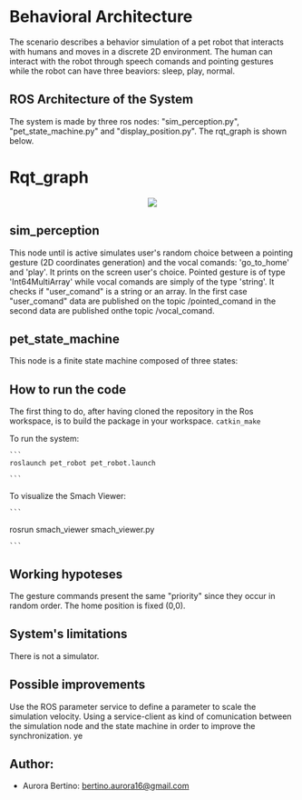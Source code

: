 # Behavioral Architecture
The scenario describes a behavior simulation of a pet robot that interacts with humans and moves in a discrete 2D environment. 
The human can interact with the robot through speech comands and pointing gestures while the robot can have three beaviors: sleep, play, normal.

## ROS Architecture of the System
The system is made by three ros nodes: "sim_perception.py", "pet_state_machine.py" and "display_position.py". 
The rqt_graph is shown below.

# Rqt_graph
<p align="center"> 
<img src=https://github.com/au1698/Experimental-Lab-Assignments-Robotics.git/rqt_graph_pet_robot.png?raw=true">
</p>

## sim_perception
This node until is active simulates user's random choice between a pointing gesture (2D coordinates generation) and the vocal comands: 'go_to_home' and 'play'. 
It prints on the screen user's choice. 
Pointed gesture is of type 'Int64MultiArray' while vocal comands are simply of the type 'string'.
It checks if "user_comand" is a string or an array. In the first case "user_comand" data are published on the topic /pointed_comand in the second data are published onthe topic /vocal_comand.

## pet_state_machine
This node is a finite state machine composed of three states: 


## How to run the code
The first thing to do, after having cloned the repository in the Ros workspace, is to build the package in your workspace. 
    ```
    catkin_make
    ```

To run the system:
    
    ```
    roslaunch pet_robot pet_robot.launch
    
    ```
To visualize the Smach Viewer:

    ```
 rosrun smach_viewer smach_viewer.py
    
    ```


## Working hypoteses
The gesture commands present the same "priority" since they occur in random order.
The home position is fixed (0,0).
## System's limitations
There is not a simulator.

## Possible improvements
Use the ROS parameter service to define a parameter to scale the simulation velocity. 
Using a service-client as kind of comunication between the simulation node and the state machine in order to improve the synchronization. ye


## Author: 

 * Aurora Bertino: bertino.aurora16@gmail.com
